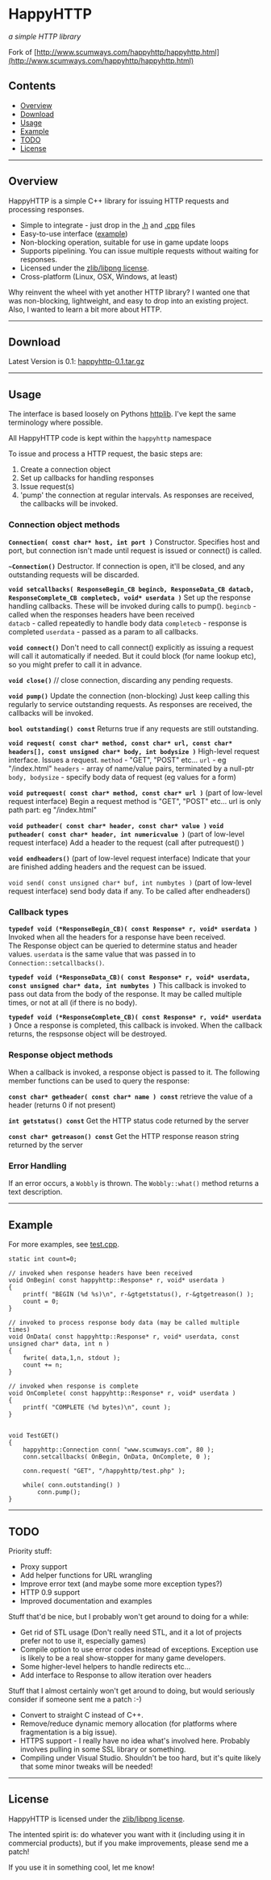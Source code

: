 HappyHTTP
=========

*a simple HTTP library*
 
 Fork of [http://www.scumways.com/happyhttp/happyhttp.html](http://www.scumways.com/happyhttp/happyhttp.html)

Contents
--------

-   [Overview](#overview)
-   [Download](#download)
-   [Usage](#usage)
-   [Example](#example)
-   [TODO](#todo)
-   [License](#license)

* * * * *

Overview
--------

HappyHTTP is a simple C++ library for issuing HTTP requests and
processing responses.

-   Simple to integrate - just drop in the [.h](happyhttp.h) and
    [.cpp](happyhttp.cpp) files
-   Easy-to-use interface ([example](#example))
-   Non-blocking operation, suitable for use in game update loops
-   Supports pipelining. You can issue multiple requests without waiting
    for responses.
-   Licensed under the [zlib/libpng
    license](http://www.opensource.org/licenses/zlib-license.php).
-   Cross-platform (Linux, OSX, Windows, at least)

Why reinvent the wheel with yet another HTTP library?
 I wanted one that was non-blocking, lightweight, and easy to drop into
an existing project. Also, I wanted to learn a bit more about HTTP.

* * * * *

Download
--------

Latest Version is 0.1:
[happyhttp-0.1.tar.gz](http://www.scumways.com/happyhttp/happyhttp-0.1.tar.gz)

* * * * *

Usage
-----

The interface is based loosely on Pythons
[httplib](http://docs.python.org/lib/module-httplib.html). I've kept the
same terminology where possible.

All HappyHTTP code is kept within the `happyhttp` namespace

To issue and process a HTTP request, the basic steps are:

1.  Create a connection object
2.  Set up callbacks for handling responses
3.  Issue request(s)
4.  'pump' the connection at regular intervals. As responses are
    received, the callbacks will be invoked.

### Connection object methods

**`Connection( const char* host, int port )`**
 Constructor. Specifies host and port, but connection isn't made until
request is issued or connect() is called.

**`~Connection()`**
 Destructor. If connection is open, it'll be closed, and any outstanding
requests will be discarded.

**`void setcallbacks( ResponseBegin_CB begincb, ResponseData_CB datacb, ResponseComplete_CB completecb, void* userdata )`**
 Set up the response handling callbacks. These will be invoked during
calls to pump().
 `begincb` - called when the responses headers have been received\
 `datacb` - called repeatedly to handle body data
 `completecb` - response is completed
 `userdata` - passed as a param to all callbacks.

**`void connect()`**
 Don't need to call connect() explicitly as issuing a request will call
it automatically if needed. But it could block (for name lookup etc), so
you might prefer to call it in advance.

**`void close()`**
 // close connection, discarding any pending requests.

**`void pump()`**
 Update the connection (non-blocking) Just keep calling this regularly
to service outstanding requests. As responses are received, the
callbacks will be invoked.

**`bool outstanding() const`**
 Returns true if any requests are still outstanding.

**`void request( const char* method, const char* url, const char* headers[], const unsigned char* body, int bodysize )`**
 High-level request interface. Issues a request.
 `method` - "GET", "POST" etc...
 `url` - eg "/index.html"
 `headers` - array of name/value pairs, terminated by a null-ptr
 `body, bodysize` - specify body data of request (eg values for a form)

**`void putrequest( const char* method, const char* url )`** 
 (part of low-level request interface)
 Begin a request
 method is "GET", "POST" etc...
 url is only path part: eg "/index.html"

**`void putheader( const char* header, const char* value )`**
 **`void putheader( const char* header, int numericvalue )`**
 (part of low-level request interface)
 Add a header to the request (call after putrequest() )

**`void endheaders()`**
 (part of low-level request interface)
 Indicate that your are finished adding headers and the request can be
issued.

`void send( const unsigned char* buf, int numbytes )` 
 (part of low-level request interface)
 send body data if any. To be called after endheaders()

### Callback types

**`typedef void (*ResponseBegin_CB)( const Response* r, void* userdata )`**
 Invoked when all the headers for a response have been received.\
 The Response object can be queried to determine status and header
values.
 `userdata` is the same value that was passed in to
`Connection::setcallbacks()`.

**`typedef void (*ResponseData_CB)( const Response* r, void* userdata, const unsigned char* data, int numbytes )`**
 This callback is invoked to pass out data from the body of the
response. It may be called multiple times, or not at all (if there is no
body).

**`typedef void (*ResponseComplete_CB)( const Response* r, void* userdata )`**
 Once a response is completed, this callback is invoked. When the
callback returns, the respsonse object will be destroyed.

### Response object methods

When a callback is invoked, a response object is passed to it. The
following member functions can be used to query the response:

**`const char* getheader( const char* name ) const`**
 retrieve the value of a header (returns 0 if not present)

**`int getstatus() const`**
 Get the HTTP status code returned by the server

**`const char* getreason() const`**
 Get the HTTP response reason string returned by the server

### Error Handling

If an error occurs, a `Wobbly` is thrown. The `Wobbly::what()` method
returns a text description.

* * * * *

Example
-------

For more examples, see [test.cpp](test.cpp).


    static int count=0;

    // invoked when response headers have been received
    void OnBegin( const happyhttp::Response* r, void* userdata )
    {
        printf( "BEGIN (%d %s)\n", r-&gtgetstatus(), r-&gtgetreason() );
        count = 0;
    }

    // invoked to process response body data (may be called multiple times)
    void OnData( const happyhttp::Response* r, void* userdata, const unsigned char* data, int n )
    {
        fwrite( data,1,n, stdout );
        count += n;
    }

    // invoked when response is complete
    void OnComplete( const happyhttp::Response* r, void* userdata )
    {
        printf( "COMPLETE (%d bytes)\n", count );
    }


    void TestGET()
    {
        happyhttp::Connection conn( "www.scumways.com", 80 );
        conn.setcallbacks( OnBegin, OnData, OnComplete, 0 );

        conn.request( "GET", "/happyhttp/test.php" );

        while( conn.outstanding() )
            conn.pump();
    }

* * * * *

TODO
----

Priority stuff:

-   Proxy support
-   Add helper functions for URL wrangling
-   Improve error text (and maybe some more exception types?)
-   HTTP 0.9 support
-   Improved documentation and examples

Stuff that'd be nice, but I probably won't get around to doing for a
while:

-   Get rid of STL usage (Don't really need STL, and it a lot of
    projects prefer not to use it, especially games)
-   Compile option to use error codes instead of exceptions. Exception
    use is likely to be a real show-stopper for many game developers.
-   Some higher-level helpers to handle redirects etc...
-   Add interface to Response to allow iteration over headers

Stuff that I almost certainly won't get around to doing, but would
seriously consider if someone sent me a patch :-)

-   Convert to straight C instead of C++.
-   Remove/reduce dynamic memory allocation (for platforms where
    fragmentation is a big issue).
-   HTTPS support - I really have no idea what's involved here. Probably
    involves pulling in some SSL library or something.
-   Compiling under Visual Studio. Shouldn't be too hard, but it's quite
    likely that some minor tweaks will be needed!

* * * * *

License
-------

HappyHTTP is licensed under the [zlib/libpng
license](http://www.opensource.org/licenses/zlib-license.php).

The intented spirit is: do whatever you want with it (including using it
in commercial products), but if you make improvements, please send me a
patch!

If you use it in something cool, let me know!
